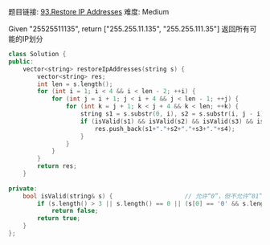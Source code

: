 题目链接: [93.Restore IP Addresses][1]
难度: Medium

Given "25525511135", return ["255.255.11.135", "255.255.111.35"]
返回所有可能的IP划分

```cpp
class Solution {
public:
    vector<string> restoreIpAddresses(string s) {
        vector<string> res;
        int len = s.length();
        for (int i = 1; i < 4 && i < len - 2; ++i) {
            for (int j = i + 1; j < i + 4 && j < len - 1; ++j) {
                for (int k = j + 1; k < j + 4 && k < len; ++k) {
                    string s1 = s.substr(0, i), s2 = s.substr(i, j - i), s3 = s.substr(j, k - j), s4 = s.substr(k, len - k);
                    if (isValid(s1) && isValid(s2) && isValid(s3) && isValid(s4)) {
                        res.push_back(s1+"."+s2+"."+s3+"."+s4);
                    }
                }
            }
        }
        return res;
    }
    
private:
    bool isValid(string& s) {                    // 允许“0”，但不允许“01”等leading 0形式存在
        if (s.length() > 3 || s.length() == 0 || (s[0] == '0' && s.length() > 1) || stoi(s) > 255) 
            return false;
        return true;
    }
};
```

[1]: https://leetcode.com/problems/restore-ip-addresses/
